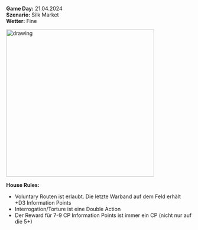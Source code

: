 **Game Day:** 21.04.2024  
**Szenario:** Silk Market  
**Wetter:** Fine

<img src="../Pics/Screenshot_20240510_064738_Samsung.jpg" alt="drawing" width="400"/>


**House Rules:**
 - Voluntary Routen ist erlaubt. Die letzte Warband auf dem Feld erhält +D3 Information Points
 - Interrogation/Torture ist eine Double Action
 - Der Reward für 7-9 CP Information Points ist immer ein CP (nicht nur auf die 5+)
